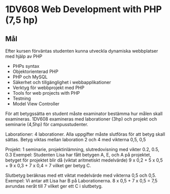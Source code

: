 # 1DV608 Web Development with PHP (7,5 hp)

## Mål 
Efter kursen förväntas studenten kunna utveckla dynamiska webbplatser med hjälp av
PHP
* PHPs syntax
* Objektorienterad PHP
* PHP och MySQL
* Säkerhet och tillgänglighet i webbapplikationer
* Verktyg för webbprojekt med PHP
* Tools for web projects with PHP
* Testning
* Model View Controller

För att betygssätta en student måste examinator bestämma hur målen skall examineras. 
1DV608 examineras med laborationer (3hp) och projekt och seminarie (4,5hp) för campusstudenter. 


Laborationer: 4 laborationer. Alla uppgifter måste slutföras för att betyg skall sättas. 
Betyg viktas mellan laboration 2 och 4 med vikterna 0,5, 0,5

Projekt: 1 seminarie, projektinlämning, slutredovisning med vikter 0.2, 0.5, 0.3
Exempel: Studenten Lisa har fått betygen A, E, och A på projektet, betyget för projektet blir då
(viktat aritmetiskt medelvärde) 9 x 0,2 + 5 x 0,5 + 9 x 0,3 + 7 x 0,4 = 7 vilket ger betyg C.

Slutbetyg beräknas med ett viktat medelvärde med vikterna 0,5 och 0,5. 
Exempel: Vi antar att Lisa har B på Laborationerna.
8 x 0,5 + 7 x 0,5 = 7,5 avrundas neråt till 7 vilket ger ett C i slutbetyg.
